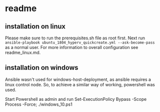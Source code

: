 # readme

## installation on linux

Please make sure to run the prerequisites.sh file as root first.
Next run ```ansible-playbook ubuntu_1804_hyperv_quickcreate.yml --ask-become-pass``` as a normal user.
For more information to overall configuration see readme_linux.md.

## installation on windows

Ansible wasn't used for windows-host-deployment, as ansible requires a linux control node.
So, to achieve a similar way of working, powershell was used.

Start Powershell as admin and run
  Set-ExecutionPolicy Bypass -Scope Process -Force;
  ./windows_10.ps1
  
